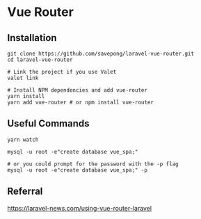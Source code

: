 # Vue Router

## Installation
```
git clone https://github.com/savepong/laravel-vue-router.git
cd laravel-vue-router

# Link the project if you use Valet
valet link

# Install NPM dependencies and add vue-router
yarn install
yarn add vue-router # or npm install vue-router
```

## Useful Commands
```
yarn watch
```

```
mysql -u root -e"create database vue_spa;"

# or you could prompt for the password with the -p flag
mysql -u root -e"create database vue_spa;" -p
```

## Referral
https://laravel-news.com/using-vue-router-laravel
